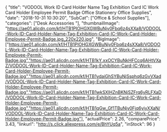 {
	"title": "VODOOL Work ID Card Holder Name Tag Exhibition Card IC Work Card Holder Employee Permit Badge Office Stationery Office Supplies",
	"date": "2018-10-31 10:30:20",
	"SubCat": ["Office & School Supplies"],
	"categories": ["Desk Accessories "],
	"thumbnailImage": "https://ae01.alicdn.com/kf/HTB1PIOHGXGWBuNjy0Fbq6z4sXXa8/VODOOL-Work-ID-Card-Holder-Name-Tag-Exhibition-Card-IC-Work-Card-Holder-Employee-Permit-Badge.jpg_220x220.jpg",
	"BigImage": ["https://ae01.alicdn.com/kf/HTB1PIOHGXGWBuNjy0Fbq6z4sXXa8/VODOOL-Work-ID-Card-Holder-Name-Tag-Exhibition-Card-IC-Work-Card-Holder-Employee-Permit-Badge.jpg","https://ae01.alicdn.com/kf/HTB1kY.xxOCYBuNkHFCcq6AHtVXaZ/VODOOL-Work-ID-Card-Holder-Name-Tag-Exhibition-Card-IC-Work-Card-Holder-Employee-Permit-Badge.jpg","https://ae01.alicdn.com/kf/HTB1ydaiGhSYBuNjSsphq6zGvVXad/VODOOL-Work-ID-Card-Holder-Name-Tag-Exhibition-Card-IC-Work-Card-Holder-Employee-Permit-Badge.jpg","https://ae01.alicdn.com/kf/HTB1wkSXlHZnBKNjSZFrq6yRLFXaD/VODOOL-Work-ID-Card-Holder-Name-Tag-Exhibition-Card-IC-Work-Card-Holder-Employee-Permit-Badge.jpg","https://ae01.alicdn.com/kf/HTB1qGw_Gf1TBuNjy0Fjq6yjyXXaN/VODOOL-Work-ID-Card-Holder-Name-Tag-Exhibition-Card-IC-Work-Card-Holder-Employee-Permit-Badge.jpg"],
	"actualPrice": 2.26,
	"comparePrice": 3.43,
	"linkurl": "http://s.click.aliexpress.com/e/BhYUq5a",
	"inStock": 96
}
